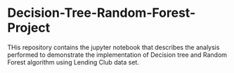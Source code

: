 # Decision-Tree-Random-Forest-Project
THis repository contains the jupyter notebook that describes the analysis performed to demonstrate the implementation of Decision tree and Random Forest algorithm using Lending Club data set.
